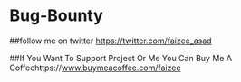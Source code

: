 # Bug-Bounty
 
##follow me on twitter https://twitter.com/faizee_asad

##If You Want To Support Project Or Me You Can Buy Me A Coffeehttps://www.buymeacoffee.com/faizee

